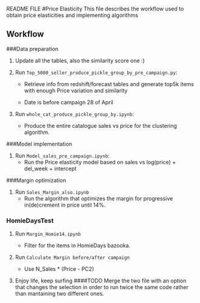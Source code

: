 README FILE
#Price Elasticity
This file describes the workflow used to obtain price elasticities and implementing algorithms
## Workflow

###Data preparation
1) Update all the tables, also the similarity score one :) 
2) Run `Top_5000_seller_produce_pickle_group_by_pre_campaign.py`: 
    * Retrieve info from redshift/forecast tables and generate top5k items with enough Price variation and similarity

    * Date is before campaign 28 of April
   
3) Run `whole_cat_produce_pickle_group_by.ipynb`:

    * Produce the entire catalogue sales vs price for the clustering algorithm. 

###Model implementation
1) Run `Model_sales_pre_campaign.ipynb`:
   * Run the Price elasticity model based on sales vs log(price) + del_week + intercept

###Margin optimization   
1) Run `Sales_Margin_also.ipynb`
   * Run the algorithm that optimizes the margin for progressive in(de)crement in price until 14%.

### HomieDaysTest   
1) Run `Margin_Homie14.ipynb`
   * Filter for the items in HomieDays bazooka.
   
2) Run `Calculate Margin before/after campaign`
    * Use N_Sales * (Price - PC2) 
   
   
1) Enjoy life, keep surfing
####TODO
Merge the two file with an option that changes the selection in order to run twice the same code rather than mantaining two different ones.


